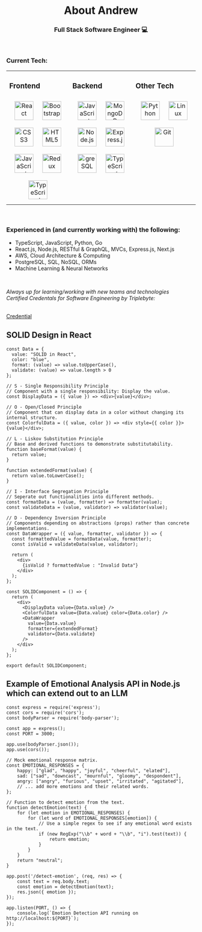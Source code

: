 # <div align="center">About Andrew</div>  
### <div align="center">Full Stack Software Engineer 💻 </div> 
<div align="center">
<!-- Need to get in touch? Find Andrew on <a href="https://linkedin.com/in/andrew-speer">LinkedIn <br /> -->
<!-- <img src=https://img.shields.io/badge/linkedin-%231E77B5.svg?&style=for-the-badge&logo=linkedin&logoColor=white alt=linkedin style="margin-bottom: 5px;" /></a> -->
</div>
<br/>  

### Current Tech: 
<table><tr><td valign="top" width="33%">

### Frontend  
<div align="center">  
<img style="margin: 10px" src="https://profilinator.rishav.dev/skills-assets/react-original-wordmark.svg" alt="React" height="50" />  
<img style="margin: 10px" src="https://profilinator.rishav.dev/skills-assets/bootstrap-plain.svg" alt="Bootstrap" height="50" />  
<img style="margin: 10px" src="https://profilinator.rishav.dev/skills-assets/css3-original-wordmark.svg" alt="CSS3" height="50" />  
<img style="margin: 10px" src="https://profilinator.rishav.dev/skills-assets/html5-original-wordmark.svg" alt="HTML5" height="50" />  
<img style="margin: 10px" src="https://profilinator.rishav.dev/skills-assets/javascript-original.svg" alt="JavaScript" height="50" />  
<img style="margin: 10px" src="https://profilinator.rishav.dev/skills-assets/redux-original.svg" alt="Redux" height="50" />
<img style="margin: 10px" src="https://profilinator.rishav.dev/skills-assets/typescript-original.svg" alt="TypeScript" height="50" />  
</div>

</td><td valign="top" width="33%">

### Backend  
<div align="center">  
<img style="margin: 10px" src="https://profilinator.rishav.dev/skills-assets/javascript-original.svg" alt="JavaScript" height="50" />  
<img style="margin: 10px" src="https://profilinator.rishav.dev/skills-assets/mongodb-original-wordmark.svg" alt="MongoDB" height="50" />  
<img style="margin: 10px" src="https://profilinator.rishav.dev/skills-assets/nodejs-original-wordmark.svg" alt="Node.js" height="50" />  
<!-- <img style="margin: 10px" src="https://profilinator.rishav.dev/skills-assets/nginx-original.svg" alt="Nginx" height="50" />   -->
<img style="margin: 10px" src="https://profilinator.rishav.dev/skills-assets/express-original-wordmark.svg" alt="Express.js" height="50" />  
<img style="margin: 10px" src="https://profilinator.rishav.dev/skills-assets/postgresql-original-wordmark.svg" alt="
                                                                                                                    greSQL" height="50" />
<img style="margin: 10px" src="https://profilinator.rishav.dev/skills-assets/typescript-original.svg" alt="TypeScript" height="50" />  
</div>

</td><td valign="top" width="33%">


### Other Tech  
<div align="center">  
<img style="margin: 10px" src="https://profilinator.rishav.dev/skills-assets/python-original.svg" alt="Python" height="50" />  
<img style="margin: 10px" src="https://profilinator.rishav.dev/skills-assets/linux-original.svg" alt="Linux" height="50" />  
<img style="margin: 10px" src="https://profilinator.rishav.dev/skills-assets/git-scm-icon.svg" alt="Git" height="50" />  
</div>

</td></tr></table>  

<br/>

### Experienced in (and currently working with) the following:

- TypeScript, JavaScript, Python, Go
- React.js, Node.js, RESTful & GraphQL, MVCs, Express.js, Next.js
- AWS, Cloud Architecture & Computing
- PostgreSQL, SQL, NoSQL, ORMs
- Machine Learning & Neural Networks
<br />

<em>Always up for learning/working with new teams and technologies</em>
<br />
<em>Certified Credentals for Software Engineering by Triplebyte: </em>
<!-- <a href="https://triplebyte.com/tb/andrew-speer-cpwmfrq/certificate/track/frontend"></a> -->
<br />
<a href="https://triplebyte.com/tb/andrew-nottoli-6tkx0yz/certificate"> Credential </a>
<br />

## SOLID Design in React
```
const Data = {
  value: "SOLID in React",
  color: "blue",
  format: (value) => value.toUpperCase(),
  validate: (value) => value.length > 0
};

// S - Single Responsibility Principle
// Component with a single responsibility: Display the value.
const DisplayData = ({ value }) => <div>{value}</div>;

// O - Open/Closed Principle
// Component that can display data in a color without changing its internal structure.
const ColorfulData = ({ value, color }) => <div style={{ color }}>{value}</div>;

// L - Liskov Substitution Principle
// Base and derived functions to demonstrate substitutability.
function baseFormat(value) {
  return value;
}

function extendedFormat(value) {
  return value.toLowerCase();
}

// I - Interface Segregation Principle
// Seperate out functionalities into different methods.
const formatData = (value, formatter) => formatter(value);
const validateData = (value, validator) => validator(value);

// D - Dependency Inversion Principle
// Components depending on abstractions (props) rather than concrete implementations.
const DataWrapper = ({ value, formatter, validator }) => {
  const formattedValue = formatData(value, formatter);
  const isValid = validateData(value, validator);

  return (
    <div>
      {isValid ? formattedValue : "Invalid Data"}
    </div>
  );
};

const SOLIDComponent = () => {
  return (
    <div>
      <DisplayData value={Data.value} />
      <ColorfulData value={Data.value} color={Data.color} />
      <DataWrapper 
        value={Data.value} 
        formatter={extendedFormat} 
        validator={Data.validate} 
      />
    </div>
  );
};

export default SOLIDComponent;
```

## Example of Emotional Analysis API in Node.js which can extend out to an LLM

```
const express = require('express');
const cors = require('cors');
const bodyParser = require('body-parser');

const app = express();
const PORT = 3000;

app.use(bodyParser.json());
app.use(cors());

// Mock emotional response matrix.
const EMOTIONAL_RESPONSES = {
    happy: ["glad", "happy", "joyful", "cheerful", "elated"],
    sad: ["sad", "downcast", "mournful", "gloomy", "despondent"],
    angry: ["angry", "furious", "upset", "irritated", "agitated"],
    // ... add more emotions and their related words.
};

// Function to detect emotion from the text.
function detectEmotion(text) {
    for (let emotion in EMOTIONAL_RESPONSES) {
        for (let word of EMOTIONAL_RESPONSES[emotion]) {
            // Use a simple regex to see if any emotional word exists in the text.
            if (new RegExp("\\b" + word + "\\b", "i").test(text)) {
                return emotion;
            }
        }
    }
    return "neutral";
}

app.post('/detect-emotion', (req, res) => {
    const text = req.body.text;
    const emotion = detectEmotion(text);
    res.json({ emotion });
});

app.listen(PORT, () => {
    console.log(`Emotion Detection API running on http://localhost:${PORT}`);
});
```

<!-- ### GitHub Profile -->
<!-- <div align="center">
  
<a href="https://github.com/nottolivc" target="_blank">
<img src=https://img.shields.io/badge/github-%2324292e.svg?&style=for-the-badge&logo=github&logoColor=white alt=github style="margin-bottom: 5px;" />
</a>
</div>  
  

<br/>  

<div align="center"><img src="https://github-readme-stats.vercel.app/api?username=nottolivc&show_icons=true&count_private=true&hide_border=true&theme=react" align="center" style="width: 100%" /> 

<img src="https://github-readme-stats.vercel.app/api/top-langs/?username=nottolivc&hide_border=true&layout=compact&langs_count=8&theme=react&hide_border=true" align="center" style="width: 100%" />  
</div> 
<br/>   -->

<!--
**nottolivc/nottolivc** is a ✨ _special_ ✨ repository because its `README.md` (this file) appears on your GitHub profile.

Here are some ideas to get you started:

- 🔭 I’m currently working on ...
- 🌱 I’m currently learning ...
- 👯 I’m looking to collaborate on ...
- 🤔 I’m looking for help with ...
- 💬 Ask me about ...
- 📫 How to reach me: ...
- 😄 Pronouns: ...
- ⚡ Fun fact: ...
-->

